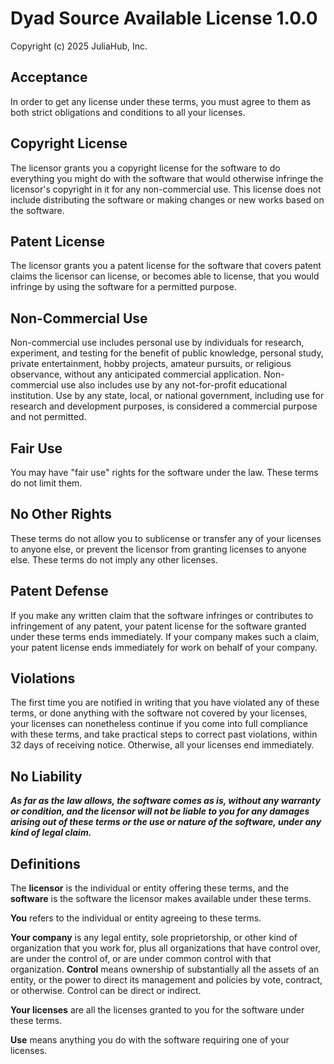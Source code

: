 # Dyad Source Available License 1.0.0

Copyright (c) 2025 JuliaHub, Inc.

## Acceptance

In order to get any license under these terms, you must agree to them as both
strict obligations and conditions to all your licenses.

## Copyright License

The licensor grants you a copyright license for the software to do everything
you might do with the software that would otherwise infringe the licensor's
copyright in it for any non-commercial  use. This license does not include
distributing the software or making changes or new works based on the software.

## Patent License

The licensor grants you a patent license for the software that covers patent
claims the licensor can license, or becomes able to license, that you would
infringe by using the software for a permitted purpose.

## Non-Commercial Use

Non-commercial use includes personal use by individuals for research,
experiment, and testing for the benefit of public knowledge, personal study,
private entertainment, hobby projects, amateur pursuits, or religious
observance, without any anticipated commercial application. Non-commercial use
also includes use by any not-for-profit educational institution. Use by any
state, local, or national government, including use for research and development
purposes, is considered a commercial purpose and not permitted.

## Fair Use

You may have "fair use" rights for the software under the law. These terms do
not limit them.

## No Other Rights

These terms do not allow you to sublicense or transfer any of your licenses to
anyone else, or prevent the licensor from granting licenses to anyone else.
These terms do not imply any other licenses.

## Patent Defense

If you make any written claim that the software infringes or contributes to
infringement of any patent, your patent license for the software granted under
these terms ends immediately. If your company makes such a claim, your patent
license ends immediately for work on behalf of your company.

## Violations

The first time you are notified in writing that you have violated any of these
terms, or done anything with the software not covered by your licenses, your
licenses can nonetheless continue if you come into full compliance with these
terms, and take practical steps to correct past violations, within 32 days of
receiving notice.  Otherwise, all your licenses end immediately.

## No Liability

***As far as the law allows, the software comes as is, without any warranty or
condition, and the licensor will not be liable to you for any damages arising
out of these terms or the use or nature of the software, under any kind of legal
claim.***

## Definitions

The **licensor** is the individual or entity offering these terms, and the
**software** is the software the licensor makes available under these terms.

**You** refers to the individual or entity agreeing to these terms.

**Your company** is any legal entity, sole proprietorship, or other kind of
organization that you work for, plus all organizations that have control over,
are under the control of, or are under common control with that organization.
**Control** means ownership of substantially all the assets of an entity, or the
power to direct its management and policies by vote, contract, or otherwise.
Control can be direct or indirect.

**Your licenses** are all the licenses granted to you for the software under
these terms.

**Use** means anything you do with the software requiring one of your licenses.